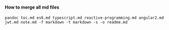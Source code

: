 #### How to merge all md files

`pandoc toc.md es6.md typescript.md reactive-programming.md angular2.md jwt.md note.md -f markdown -t markdown -s -o readme.md`
